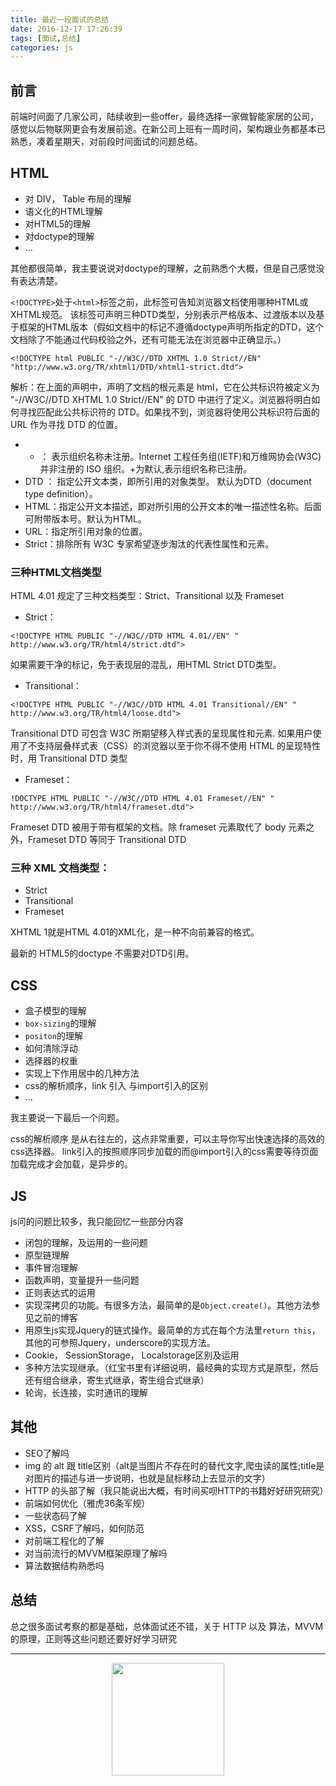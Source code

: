 ```yaml
---
title: 最近一段面试的总结
date: 2016-12-17 17:26:39
tags: [面试,总结]
categories: js
---
```

## 前言

前端时间面了几家公司，陆续收到一些offer，最终选择一家做智能家居的公司，感觉以后物联网更会有发展前途。在新公司上班有一周时间，架构跟业务都基本已熟悉，凑着星期天，对前段时间面试的问题总结。

<!-- more -->

## HTML

- 对 DIV， Table 布局的理解
- 语义化的HTML理解
- 对HTML5的理解
- 对doctype的理解
- ...

其他都很简单，我主要说说对doctype的理解，之前熟悉个大概，但是自己感觉没有表达清楚。

`<!DOCTYPE>`处于`<html>`标签之前，此标签可告知浏览器文档使用哪种HTML或XHTML规范。
该标签可声明三种DTD类型，分别表示严格版本、过渡版本以及基于框架的HTML版本（假如文档中的标记不遵循doctype声明所指定的DTD，这个文档除了不能通过代码校验之外，还有可能无法在浏览器中正确显示。）

```
<!DOCTYPE html PUBLIC "-//W3C//DTD XHTML 1.0 Strict//EN" "http://www.w3.org/TR/xhtml1/DTD/xhtml1-strict.dtd">
```

解析：在上面的声明中，声明了文档的根元素是 html，它在公共标识符被定义为 "-//W3C//DTD XHTML 1.0 Strict//EN" 的 DTD 中进行了定义。浏览器将明白如何寻找匹配此公共标识符的 DTD。如果找不到，浏览器将使用公共标识符后面的 URL 作为寻找 DTD 的位置。
- -   ：  表示组织名称未注册。Internet 工程任务组(IETF)和万维网协会(W3C)并非注册的 ISO 组织。+为默认,表示组织名称已注册。
- DTD ： 指定公开文本类，即所引用的对象类型。 默认为DTD（document type definition）。
- HTML：指定公开文本描述，即对所引用的公开文本的唯一描述性名称。后面可附带版本号。默认为HTML。
- URL：指定所引用对象的位置。
- Strict：排除所有 W3C 专家希望逐步淘汰的代表性属性和元素。

 
### 三种HTML文档类型

HTML 4.01 规定了三种文档类型：Strict、Transitional 以及 Frameset
- Strict：
```
<!DOCTYPE HTML PUBLIC "-//W3C//DTD HTML 4.01//EN" " http://www.w3.org/TR/html4/strict.dtd">
```
如果需要干净的标记，免于表现层的混乱，用HTML Strict DTD类型。
- Transitional：
```
<!DOCTYPE HTML PUBLIC "-//W3C//DTD HTML 4.01 Transitional//EN" " http://www.w3.org/TR/html4/loose.dtd">
```
Transitional DTD 可包含 W3C 所期望移入样式表的呈现属性和元素. 如果用户使用了不支持层叠样式表（CSS）的浏览器以至于你不得不使用 HTML 的呈现特性时，用 Transitional DTD 类型
- Frameset：
```
!DOCTYPE HTML PUBLIC "-//W3C//DTD HTML 4.01 Frameset//EN" " http://www.w3.org/TR/html4/frameset.dtd">
```
Frameset DTD 被用于带有框架的文档。除 frameset 元素取代了 body 元素之外，Frameset DTD 等同于 Transitional DTD

### 三种 XML 文档类型：
- Strict
- Transitional
- Frameset

XHTML 1就是HTML 4.01的XML化，是一种不向前兼容的格式。

最新的 HTML5的doctype 不需要对DTD引用。

## CSS
- 盒子模型的理解
- `box-sizing`的理解
- `positon`的理解
- 如何清除浮动
- 选择器的权重
- 实现上下作用居中的几种方法
- css的解析顺序，link 引入 与import引入的区别
- ...

我主要说一下最后一个问题。

css的解析顺序 是从右往左的，这点非常重要，可以主导你写出快速选择的高效的css选择器。
link引入的按照顺序同步加载的而@import引入的css需要等待页面加载完成才会加载，是异步的。

## JS
js问的问题比较多，我只能回忆一些部分内容

- 闭包的理解，及运用的一些问题
- 原型链理解
- 事件冒泡理解
- 函数声明，变量提升一些问题
- 正则表达式的运用
- 实现深拷贝的功能。有很多方法，最简单的是`Object.create()`。其他方法参见之前的博客
- 用原生js实现Jquery的链式操作。最简单的方式在每个方法里`return this`，其他的可参照Jquery，underscore的实现方法。
- Cookie， SessionStorage， Localstorage区别及运用
- 多种方法实现继承。（红宝书里有详细说明，最经典的实现方式是原型，然后还有组合继承，寄生式继承，寄生组合式继承）
- 轮询，长连接，实时通讯的理解

## 其他
- SEO了解吗
- img 的 alt 跟 title区别（alt是当图片不存在时的替代文字,爬虫读的属性;title是对图片的描述与进一步说明，也就是鼠标移动上去显示的文字）
- HTTP 的头部了解（我只能说出大概，有时间买呗HTTP的书籍好好研究研究）
- 前端如何优化（雅虎36条军规）
- 一些状态码了解
- XSS，CSRF了解吗，如何防范
- 对前端工程化的了解
- 对当前流行的MVVM框架原理了解吗
- 算法数据结构熟悉吗

## 总结
总之很多面试考察的都是基础，总体面试还不错，关于 HTTP 以及 算法，MVVM的原理，正则等这些问题还要好好学习研究

--------

<center><img src="https://subscription-1255463026.cos.ap-guangzhou.myqcloud.com/subscription.png" width="180" ></center>

